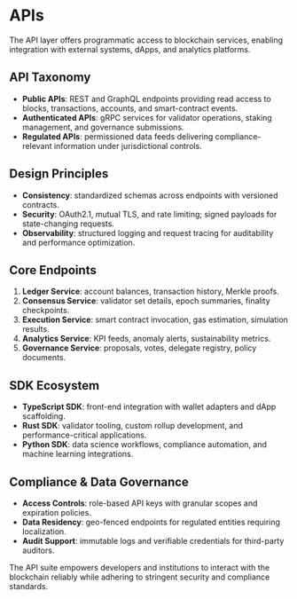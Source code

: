 # APIs

The API layer offers programmatic access to blockchain services, enabling integration with external systems, dApps, and analytics platforms.

## API Taxonomy
- **Public APIs**: REST and GraphQL endpoints providing read access to blocks, transactions, accounts, and smart-contract events.
- **Authenticated APIs**: gRPC services for validator operations, staking management, and governance submissions.
- **Regulated APIs**: permissioned data feeds delivering compliance-relevant information under jurisdictional controls.

## Design Principles
- **Consistency**: standardized schemas across endpoints with versioned contracts.
- **Security**: OAuth2.1, mutual TLS, and rate limiting; signed payloads for state-changing requests.
- **Observability**: structured logging and request tracing for auditability and performance optimization.

## Core Endpoints
1. **Ledger Service**: account balances, transaction history, Merkle proofs.
2. **Consensus Service**: validator set details, epoch summaries, finality checkpoints.
3. **Execution Service**: smart contract invocation, gas estimation, simulation results.
4. **Analytics Service**: KPI feeds, anomaly alerts, sustainability metrics.
5. **Governance Service**: proposals, votes, delegate registry, policy documents.

## SDK Ecosystem
- **TypeScript SDK**: front-end integration with wallet adapters and dApp scaffolding.
- **Rust SDK**: validator tooling, custom rollup development, and performance-critical applications.
- **Python SDK**: data science workflows, compliance automation, and machine learning integrations.

## Compliance & Data Governance
- **Access Controls**: role-based API keys with granular scopes and expiration policies.
- **Data Residency**: geo-fenced endpoints for regulated entities requiring localization.
- **Audit Support**: immutable logs and verifiable credentials for third-party auditors.

The API suite empowers developers and institutions to interact with the blockchain reliably while adhering to stringent security and compliance standards.
